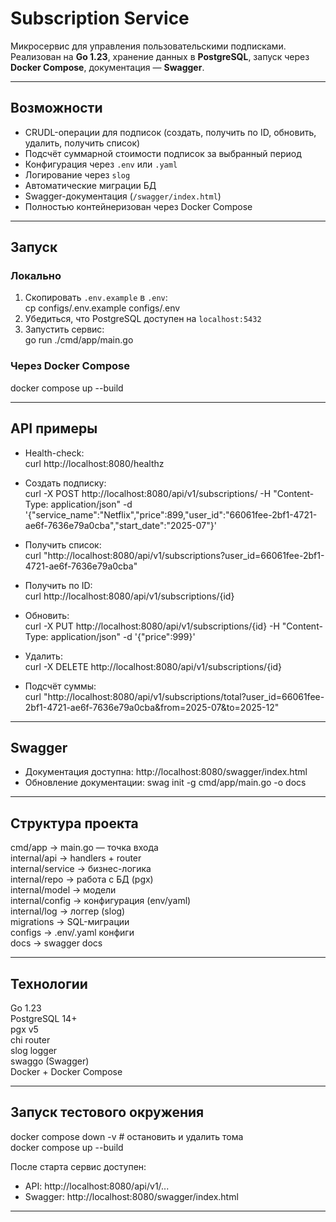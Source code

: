 #  Subscription Service

Микросервис для управления пользовательскими подписками.  
Реализован на **Go 1.23**, хранение данных в **PostgreSQL**, запуск через **Docker Compose**, документация — **Swagger**.

---

##  Возможности
- CRUDL-операции для подписок (создать, получить по ID, обновить, удалить, получить список)
- Подсчёт суммарной стоимости подписок за выбранный период
- Конфигурация через `.env` или `.yaml`
- Логирование через `slog`
- Автоматические миграции БД
- Swagger-документация (`/swagger/index.html`)
- Полностью контейнеризован через Docker Compose

---

##  Запуск

###  Локально
1. Скопировать `.env.example` в `.env`:  
   cp configs/.env.example configs/.env
2. Убедиться, что PostgreSQL доступен на `localhost:5432`
3. Запустить сервис:  
   go run ./cmd/app/main.go

###  Через Docker Compose
docker compose up --build

---

##  API примеры

- Health-check:  
  curl http://localhost:8080/healthz

- Создать подписку:  
  curl -X POST http://localhost:8080/api/v1/subscriptions/ -H "Content-Type: application/json" -d '{"service_name":"Netflix","price":899,"user_id":"66061fee-2bf1-4721-ae6f-7636e79a0cba","start_date":"2025-07"}'

- Получить список:  
  curl "http://localhost:8080/api/v1/subscriptions?user_id=66061fee-2bf1-4721-ae6f-7636e79a0cba"

- Получить по ID:  
  curl http://localhost:8080/api/v1/subscriptions/{id}

- Обновить:  
  curl -X PUT http://localhost:8080/api/v1/subscriptions/{id} -H "Content-Type: application/json" -d '{"price":999}'

- Удалить:  
  curl -X DELETE http://localhost:8080/api/v1/subscriptions/{id}

- Подсчёт суммы:  
  curl "http://localhost:8080/api/v1/subscriptions/total?user_id=66061fee-2bf1-4721-ae6f-7636e79a0cba&from=2025-07&to=2025-12"

---

##  Swagger
- Документация доступна: http://localhost:8080/swagger/index.html
- Обновление документации: swag init -g cmd/app/main.go -o docs

---

##  Структура проекта
cmd/app           → main.go — точка входа  
internal/api      → handlers + router  
internal/service  → бизнес-логика  
internal/repo     → работа с БД (pgx)  
internal/model    → модели  
internal/config   → конфигурация (env/yaml)  
internal/log      → логгер (slog)  
migrations        → SQL-миграции  
configs           → .env/.yaml конфиги  
docs              → swagger docs

---

##  Технологии
Go 1.23  
PostgreSQL 14+  
pgx v5  
chi router  
slog logger  
swaggo (Swagger)  
Docker + Docker Compose

---

##  Запуск тестового окружения
docker compose down -v   # остановить и удалить тома  
docker compose up --build

После старта сервис доступен:
- API: http://localhost:8080/api/v1/...
- Swagger: http://localhost:8080/swagger/index.html

---

